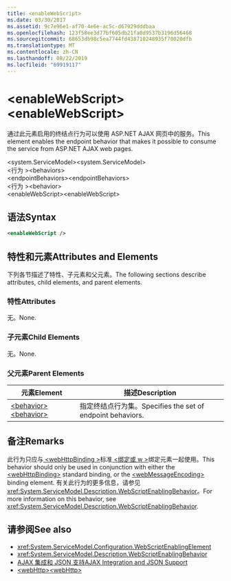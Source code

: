 ```yaml
---
title: <enableWebScript>
ms.date: 03/30/2017
ms.assetid: 9c7e96e1-af70-4e6e-ac5c-d67929dddbaa
ms.openlocfilehash: 123f58ee3d77bf605db21fa0d9537b3196d56468
ms.sourcegitcommit: 68653db98c5ea7744fd438710248935f70020dfb
ms.translationtype: MT
ms.contentlocale: zh-CN
ms.lasthandoff: 08/22/2019
ms.locfileid: "69919117"
---
```

# <a name="enablewebscript"></a><span data-ttu-id="b6ce0-101">\<enableWebScript></span><span class="sxs-lookup"><span data-stu-id="b6ce0-101">\<enableWebScript></span></span>
<span data-ttu-id="b6ce0-102">通过此元素启用的终结点行为可以使用 ASP.NET AJAX 网页中的服务。</span><span class="sxs-lookup"><span data-stu-id="b6ce0-102">This element enables the endpoint behavior that makes it possible to consume the service from ASP.NET AJAX web pages.</span></span>  
  
 <span data-ttu-id="b6ce0-103">\<system.ServiceModel></span><span class="sxs-lookup"><span data-stu-id="b6ce0-103">\<system.ServiceModel></span></span>  
<span data-ttu-id="b6ce0-104">\<行为 ></span><span class="sxs-lookup"><span data-stu-id="b6ce0-104">\<behaviors></span></span>  
<span data-ttu-id="b6ce0-105">\<endpointBehaviors></span><span class="sxs-lookup"><span data-stu-id="b6ce0-105">\<endpointBehaviors></span></span>  
<span data-ttu-id="b6ce0-106">\<行为 ></span><span class="sxs-lookup"><span data-stu-id="b6ce0-106">\<behavior></span></span>  
<span data-ttu-id="b6ce0-107">\<enableWebScript></span><span class="sxs-lookup"><span data-stu-id="b6ce0-107">\<enableWebScript></span></span>  
  
## <a name="syntax"></a><span data-ttu-id="b6ce0-108">语法</span><span class="sxs-lookup"><span data-stu-id="b6ce0-108">Syntax</span></span>  
  
```xml  
<enableWebScript />
```  
  
## <a name="attributes-and-elements"></a><span data-ttu-id="b6ce0-109">特性和元素</span><span class="sxs-lookup"><span data-stu-id="b6ce0-109">Attributes and Elements</span></span>  
 <span data-ttu-id="b6ce0-110">下列各节描述了特性、子元素和父元素。</span><span class="sxs-lookup"><span data-stu-id="b6ce0-110">The following sections describe attributes, child elements, and parent elements.</span></span>  
  
### <a name="attributes"></a><span data-ttu-id="b6ce0-111">特性</span><span class="sxs-lookup"><span data-stu-id="b6ce0-111">Attributes</span></span>  
 <span data-ttu-id="b6ce0-112">无。</span><span class="sxs-lookup"><span data-stu-id="b6ce0-112">None.</span></span>  
  
### <a name="child-elements"></a><span data-ttu-id="b6ce0-113">子元素</span><span class="sxs-lookup"><span data-stu-id="b6ce0-113">Child Elements</span></span>  
 <span data-ttu-id="b6ce0-114">无。</span><span class="sxs-lookup"><span data-stu-id="b6ce0-114">None.</span></span>  
  
### <a name="parent-elements"></a><span data-ttu-id="b6ce0-115">父元素</span><span class="sxs-lookup"><span data-stu-id="b6ce0-115">Parent Elements</span></span>  
  
|<span data-ttu-id="b6ce0-116">元素</span><span class="sxs-lookup"><span data-stu-id="b6ce0-116">Element</span></span>|<span data-ttu-id="b6ce0-117">描述</span><span class="sxs-lookup"><span data-stu-id="b6ce0-117">Description</span></span>|  
|-------------|-----------------|  
|[<span data-ttu-id="b6ce0-118">\<behavior></span><span class="sxs-lookup"><span data-stu-id="b6ce0-118">\<behavior></span></span>](behavior-of-endpointbehaviors.md)|<span data-ttu-id="b6ce0-119">指定终结点行为集。</span><span class="sxs-lookup"><span data-stu-id="b6ce0-119">Specifies the set of endpoint behaviors.</span></span>|  
  
## <a name="remarks"></a><span data-ttu-id="b6ce0-120">备注</span><span class="sxs-lookup"><span data-stu-id="b6ce0-120">Remarks</span></span>  
 <span data-ttu-id="b6ce0-121">此行为只应与[ \<webHttpBinding >](webhttpbinding.md)标准[ \<绑定或 w >](webmessageencoding.md)绑定元素一起使用。</span><span class="sxs-lookup"><span data-stu-id="b6ce0-121">This behavior should only be used in conjunction with either the [\<webHttpBinding>](webhttpbinding.md) standard binding, or the [\<webMessageEncoding>](webmessageencoding.md) binding element.</span></span>  <span data-ttu-id="b6ce0-122">有关此行为的更多信息，请参见 <xref:System.ServiceModel.Description.WebScriptEnablingBehavior>。</span><span class="sxs-lookup"><span data-stu-id="b6ce0-122">For more information on this behavior, see <xref:System.ServiceModel.Description.WebScriptEnablingBehavior>.</span></span>  
  
## <a name="see-also"></a><span data-ttu-id="b6ce0-123">请参阅</span><span class="sxs-lookup"><span data-stu-id="b6ce0-123">See also</span></span>

- <xref:System.ServiceModel.Configuration.WebScriptEnablingElement>
- <xref:System.ServiceModel.Description.WebScriptEnablingBehavior>
- [<span data-ttu-id="b6ce0-124">AJAX 集成和 JSON 支持</span><span class="sxs-lookup"><span data-stu-id="b6ce0-124">AJAX Integration and JSON Support</span></span>](../../../wcf/feature-details/ajax-integration-and-json-support.md)
- [<span data-ttu-id="b6ce0-125">\<webHttp></span><span class="sxs-lookup"><span data-stu-id="b6ce0-125">\<webHttp></span></span>](webhttp.md)
